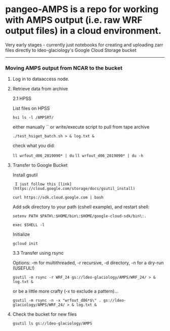 # pangeo-AMPS is a repo for working with AMPS output (i.e. raw WRF output files) in a cloud environment.

Very early stages - currently just notebooks for creating and uploading zarr files directly to ldeo-glaciology's Google Cloud Storage bucket

---

### Moving AMPS output from NCAR to the bucket

1. Log in to dataaccess node.

2. Retrieve data from archive
    
    2.1 HPSS
    
    List files on HPSS
    
    `hsi ls -l /AMPSRT/`
    
    either manually `` or write/execute script to pull from tape archive
    
    `./test_hsiget_batch.sh > & log.txt &`
    
    check what you did:
    
    `ll wrfout_d06_2019090* | du`
    `ll wrfout_d06_2019090* | du -h`
    
3. Transfer to Google Bucket

    Install gsutil
    
        I just follow this [link](https://cloud.google.com/storage/docs/gsutil_install)
    
    `curl https://sdk.cloud.google.com | bash`
    
    Add sdk directory to your path (cshell example), and restart shell:
    
    `setenv PATH $PATH\:$HOME/bin\:$HOME/google-cloud-sdk/bin\:.`
    
    `exec $SHELL -l`
    
    Initialize
    
    `gcloud init`
    
    3.3 Transfer using rsync
    
    Options: -m for multithreaded, -r recursive, -d directory, -n for a dry-run (USEFUL!)
    
    `gsutil -m rsync -r WRF_24 gs://ldeo-glaciology/AMPS/WRF_24/ > & log.txt &`
    
    or be a little more crafty (-x to exclude a pattern)...
    
    `gsutil -m rsync -n -x "wrfout_d06*$\" . gs://ldeo-glaciology/AMPS/WRF_24/ > & log.txt &`
    
4. Check the bucket for new files
    
    `gsutil ls gs://ldeo-glaciology/AMPS`
    
    

